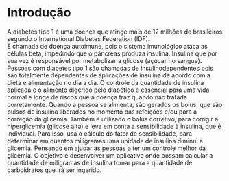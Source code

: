 # Introdução

A diabetes tipo 1 é uma doença que atinge mais de 12 milhões de brasileiros segundo o International Diabetes Federation (IDF).  
É chamada de doença autoimune, pois o sistema imunológico ataca as células beta, impedindo que o pâncreas produza insulina. Insulina que por sua vez é responsável por metabolizar a glicose (açúcar no sangue). 
Pessoas com diabetes tipo 1 são chamadas de insulinodependentes pois são totalmente dependentes de aplicações de insulina de acordo com a dieta e alimentação no dia a dia. O controle da quantidade de insulina aplicada e o alimento digerido pelo diabético é essencial para uma vida normal e longe de riscos que a doença traz quando não tratada corretamente. 
Quando a pessoa se alimenta, são gerados os bolus, que são pulsos de insulina liberados no momento das refeições e/ou para a correção da glicemia. Também é utilizado o bolus corretivo, para corrigir a hiperglicemia (glicose alta) e leva em conta a sensibilidade à insulina, que é individual. Para isso, usa o cálculo do fator de sensibilidade, para determinar em quantos miligramas uma unidade de insulina diminui a glicemia. Pensando em ajudar as pessoas a ter um controle melhor da glicemia.
O objetivo é desenvolver um aplicativo onde possam calcular a quantidade de miligramas de insulina tomar para a quantidade de carboidratos que irá ser ingerido.
